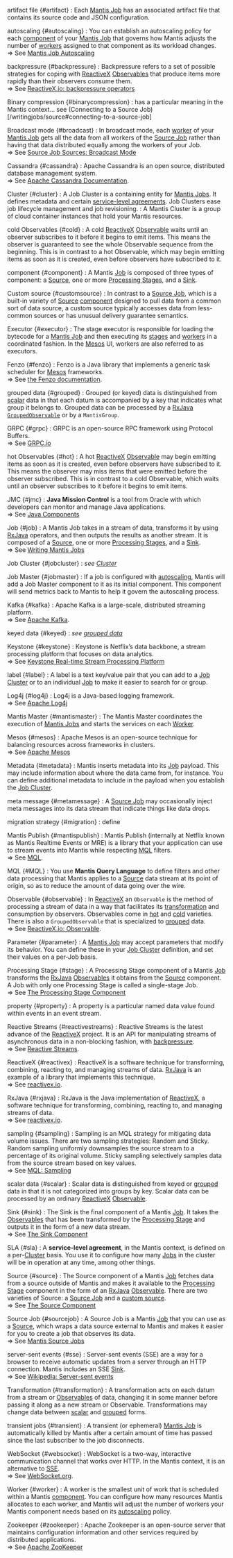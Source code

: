 artifact file {#artifact}
:   Each [Mantis Job] has an associated artifact file that contains its source code and JSON configuration.

autoscaling {#autoscaling}
:   You can establish an autoscaling policy for each [component] of your [Mantis Job] that governs how Mantis adjusts the number of [workers] assigned to that component as its workload changes.<br />⇒ See [Mantis Job Autoscaling](autoscaling)

backpressure {#backpressure}
:   Backpressure refers to a set of possible strategies for coping with [ReactiveX]  [Observables] that produce items more rapidly than their observers consume them.<br />⇒ See [ReactiveX.io: backpressure operators](http://reactivex.io/documentation/operators/backpressure.html)

Binary compression {#binarycompression}
:   <span class="tbd">has a particular meaning in the Mantis context... see (Connecting to a Source Job)[/writingjobs/source#connecting-to-a-source-job]</span>

Broadcast mode {#broadcast}
:   In broadcast mode, each [worker] of your [Mantis Job] gets all the data from all workers of the [Source Job] rather than having that data distributed equally among the workers of your Job.<br />⇒ See [Source Job Sources: Broadcast Mode](writingjobs/source#broadcast-mode)

Cassandra {#cassandra}
:   Apache Cassandra is an open source, distributed database management system.<br />⇒ See [Apache Cassandra Documentation](http://cassandra.apache.org/doc/latest/).

Cluster {#cluster}
:   A Job Cluster is a containing entity for [Mantis Jobs]. It defines metadata and certain [service-level agreements]. Job Clusters ease job lifecycle management and job revisioning.
:   A Mantis Cluster is a group of cloud container instances that hold your Mantis resources.

cold Observables {#cold}
:   A cold [ReactiveX]  [Observable] waits until an observer subscribes to it before it begins to emit items. This means the observer is guaranteed to see the whole Observable sequence from the beginning. This is in contrast to a hot Observable, which may begin emitting items as soon as it is created, even before observers have subscribed to it.

component {#component}
:   A Mantis [Job] is composed of three types of component: a [Source], one or more [Processing Stages], and a [Sink].

Custom source {#customsource}
:   In contrast to a [Source Job], which is a built-in variety of [Source]  [component] designed to pull data from a common sort of data source, a custom source typically accesses data from less-common sources or has unusual delivery guarantee semantics.

Executor {#executor}
:   The stage executor is responsible for loading the bytecode for a [Mantis Job] and then executing its [stages] and [workers] in a coordinated fashion. In the [Mesos] UI, workers are also referred to as executors.

Fenzo {#fenzo}
:   Fenzo is a Java library that implements a generic task scheduler for [Mesos] frameworks.<br />⇒ See [the Fenzo documentation](https://github.com/Netflix/Fenzo/wiki).

grouped data {#grouped}
:   Grouped (or keyed) data is distinguished from [scalar] data in that each datum is accompanied by a key that indicates what group it belongs to. Grouped data can be processed by a [RxJava]  [`GroupedObservable`](http://reactivex.io/RxJava/javadoc/rx/observables/GroupedObservable.html) or by a `MantisGroup`.

GRPC {#grpc}
:   GRPC is an open-source RPC framework using Protocol Buffers.<br />⇒ See [GRPC.io](https://grpc.io/docs/)

hot Observables {#hot}
:   A hot [ReactiveX]  [Observable] may begin emitting items as soon as it is created, even before observers have subscribed to it. This means the observer may miss items that were emitted before the observer subscribed. This is in contrast to a cold Observable, which waits until an observer subscribes to it before it begins to emit items.

JMC {#jmc}
:   **Java Mission Control** is a tool from Oracle with which developers can monitor and manage Java applications.<br />⇒ See [Java Components](https://docs.oracle.com/javacomponents/index.html)

Job {#job}
:   A Mantis Job takes in a stream of data, transforms it by using [RxJava] operators, and then outputs the results as another stream. It is composed of a [Source], one or more [Processing Stages], and a [Sink].<br />⇒ See [Writing Mantis Jobs](writingjobs)

Job Cluster {#jobcluster}
:   *see [Cluster]*

Job Master {#jobmaster}
:   If a job is configured with [autoscaling], Mantis will add a Job Master component to it as its initial component. This component will send metrics back to Mantis to help it govern the autoscaling process.

Kafka {#kafka}
:   Apache Kafka is a large-scale, distributed streaming platform.<br />⇒ See [Apache Kafka](http://kafka.apache.org).

keyed data {#keyed}
:   *see [grouped data]*

Keystone {#keystone}
:   Keystone is Netflix’s data backbone, a stream processing platform that focuses on data analytics.<br />⇒ See [Keystone Real-time Stream Processing Platform](https://medium.com/netflix-techblog/keystone-real-time-stream-processing-platform-a3ee651812a)

label {#label}
:   A label is a text key/value pair that you can add to a [Job Cluster] or to an individual [Job] to make it easier to search for or group.

Log4j {#log4j}
:   Log4j is a Java-based logging framework.<br />⇒ See [Apache Log4j](https://logging.apache.org/log4j/2.x/)

Mantis Master {#mantismaster}
:   The Mantis Master coordinates the execution of [Mantis Jobs] and starts the services on each [Worker].

Mesos {#mesos}
:   Apache Mesos is an open-source technique for balancing resources across frameworks in clusters.<br />⇒ See [Apache Mesos](https://mesos.apache.org/documentation/latest/)

Metadata {#metadata}
:   Mantis inserts metadata into its [Job] payload. This may include information about where the data came from, for instance. You can define additional metadata to include in the payload when you establish the [Job Cluster].

meta message {#metamessage}
:   A [Source Job] may occasionally inject meta messages into its data stream that indicate things like data drops.

migration strategy {#migration}
:   <span class="tbd">define</span>

Mantis Publish {#mantispublish}
:   Mantis Publish (internally at Netflix known as Mantis Realtime Events or MRE) is a library that your application can use to stream events into Mantis while respecting [MQL] filters.<br />⇒ See [MQL](MQL).

MQL {#MQL}
:   You use **Mantis Query Language** to define filters and other data processing that Mantis applies to a [Source] data stream at its point of origin, so as to reduce the amount of data going over the wire.

Observable {#observable}
:   In [ReactiveX] an `Observable` is the method of processing a stream of data in a way that facilitates its [transformation] and consumption by observers. Observables come in [hot] and [cold] varieties. There is also a `GroupedObservable` that is specialized to [grouped] data.<br />⇒ See [ReactiveX.io: Observable](http://reactivex.io/documentation/observable.html).

Parameter {#parameter}
:   A [Mantis Job] may accept parameters that modify its behavior. You can define these in your [Job Cluster] definition, and set their values on a per-Job basis.

Processing Stage {#stage}
:   A Processing Stage component of a Mantis [Job] transforms the [RxJava]  [Observables] it obtains from the [Source] component. A Job with only one Processing Stage is called a single-stage Job.<br />⇒ See [The Processing Stage Component](writingjobs/stage)

property {#property}
:   A property is a particular named data value found within events in an event stream.

Reactive Streams {#reactivestreams}
:   Reactive Streams is the latest advance of the [ReactiveX] project. It is an API for manipulating streams of asynchronous data in a non-blocking fashion, with [backpressure].<br />⇒ See [Reactive Streams](http://www.reactive-streams.org).

ReactiveX {#reactivex}
:   ReactiveX is a software technique for transforming, combining, reacting to, and managing streams of data. [RxJava] is an example of a library that implements this technique.<br />⇒ See [reactivex.io](http://reactivex.io/).

RxJava {#rxjava}
:   RxJava is the Java implementation of [ReactiveX], a software technique for transforming, combining, reacting to, and managing streams of data.<br />⇒ See [reactivex.io](http://reactivex.io/).

sampling {#sampling}
:   Sampling is an MQL strategy for mitigating data volume issues. There are two sampling strategies: Random and Sticky. Random sampling uniformly downsamples the source stream to a percentage of its original volume. Sticky sampling selectively samples data from the source stream based on key values.<br />⇒ See [MQL: Sampling](MQL/sampling)

scalar data {#scalar}
:   Scalar data is distinguished from keyed or [grouped] data in that it is not categorized into groups by key. Scalar data can be processed by an ordinary [ReactiveX]  [Observable].

Sink {#sink}
:   The Sink is the final component of a Mantis [Job]. It takes the [Observables] that has been transformed by the [Processing Stage] and outputs it in the form of a new data stream.<br />⇒ See [The Sink Component](writingjobs/sink)

SLA {#sla}
:   A **service-level agreement**, in the Mantis context, is defined on a per-[Cluster] basis. You use it to configure how many [Jobs] in the cluster will be in operation at any time, among other things.

Source {#source}
:   The Source component of a Mantis [Job] fetches data from a source outside of Mantis and makes it available to the [Processing Stage] component in the form of an [RxJava]  [Observable]. There are two varieties of Source: a [Source Job] and a [custom source].<br />⇒ See [The Source Component](writingjobs/source)

Source Job {#sourcejob}
:   A Source Job is a Mantis [Job] that you can use as a [Source], which wraps a data source external to Mantis and makes it easier for you to create a job that observes its data.<br />⇒ See [Mantis Source Jobs](internals/sourcejobs)

server-sent events {#sse}
:   Server-sent events (SSE) are a way for a browser to receive automatic updates from a server through an HTTP connection. Mantis includes an SSE [Sink].<br />⇒ See [Wikipedia: Server-sent events](https://en.wikipedia.org/wiki/Server-sent_events)

Transformation {#transformation}
:   A transformation acts on each datum from a stream or [Observables] of data, changing it in some manner before passing it along as a new stream or Observable. Transformations may change data between [scalar] and [grouped] forms.

transient jobs {#transient}
:   A transient (or ephemeral) [Mantis Job] is automatically killed by Mantis after a certain amount of time has passed since the last subscriber to the job disconnects.

WebSocket {#websocket}
:   WebSocket is a two-way, interactive communication channel that works over HTTP. In the Mantis context, it is an alternative to [SSE].<br />⇒ See [WebSocket.org](https://www.websocket.org/).

Worker {#worker}
:   A worker is the smallest unit of work that is scheduled within a Mantis [component]. You can configure how many resources Mantis allocates to each worker, and Mantis will adjust the number of workers your Mantis component needs based on its [autoscaling] policy.

Zookeeper {#zookeeper}
:   Apache Zookeeper is an open-source server that maintains configuration information and other services required by distributed applications.<br />⇒ See [Apache ZooKeeper](https://zookeeper.apache.org/)

<!-- Do not edit below this line -->
<!-- START -->
<!-- This section comes from the file "reference_links". It is automagically inserted into other files by means of the "refgen" script, also in the "docs/" directory. Edit this section only in the "reference_links" file, not in any of the other files in which it is included, or your edits will be overwritten. -->
[artifact]:                ../glossary#artifact          "Each Mantis Job has an associated artifact file that contains its source code and JSON configuration."
[artifacts]:               ../glossary#artifact          "Each Mantis Job has an associated artifact file that contains its source code and JSON configuration."
[artifact file]:           ../glossary#artifact          "Each Mantis Job has an associated artifact file that contains its source code and JSON configuration."
[artifact files]:          ../glossary#artifact          "Each Mantis Job has an associated artifact file that contains its source code and JSON configuration."
[autoscale]:               ../glossary#autoscaling       "You can establish an autoscaling policy for each component of your Mantis Job that governs how Mantis adjusts the number of workers assigned to that component as its workload changes."
[autoscaled]:              ../glossary#autoscaling       "You can establish an autoscaling policy for each component of your Mantis Job that governs how Mantis adjusts the number of workers assigned to that component as its workload changes."
[autoscales]:              ../glossary#autoscaling       "You can establish an autoscaling policy for each component of your Mantis Job that governs how Mantis adjusts the number of workers assigned to that component as its workload changes."
[autoscaling]:             ../glossary#autoscaling       "You can establish an autoscaling policy for each component of your Mantis Job that governs how Mantis adjusts the number of workers assigned to that component as its workload changes."
[scalable]:                ../glossary#autoscaling       "You can establish an autoscaling policy for each component of your Mantis Job that governs how Mantis adjusts the number of workers assigned to that component as its workload changes."
[AWS]:                     javascript:void(0)          "Amazon Web Services"
[backpressure]:            ../glossary#backpressure      "Backpressure refers to a set of possible strategies for coping with ReactiveX Observables that produce items more rapidly than their observers consume them."
[Binary compression]:      ../glossary#binarycompression
[broadcast]:               ../glossary#broadcast         "In broadcast mode, each worker of your job gets all the data from all workers of the Source Job rather than having that data distributed equally among the workers of your job."
[broadcast mode]:          ../glossary#broadcast         "In broadcast mode, each worker of your job gets all the data from all workers of the Source Job rather than having that data distributed equally among the workers of your job."
[Cassandra]:               ../glossary#cassandra         "Apache Cassandra is an open source, distributed database management system."
[cluster]:                 ../glossary#cluster           "A Mantis Job Cluster is a containing entity for Mantis Jobs. It defines metadata and certain service-level agreements. Job Clusters ease job lifecycle management and job revisioning."
[clusters]:                ../glossary#cluster           "A Mantis Job Cluster is a containing entity for Mantis Jobs. It defines metadata and certain service-level agreements. Job Clusters ease job lifecycle management and job revisioning."
[cold]:                    ../glossary#cold              "A cold ReactiveX Observable waits until an observer subscribes to it before it begins to emit items. This means the observer is guaranteed to see the whole Observable sequence from the beginning. This is in contrast to a hot Observable, which may begin emitting items as soon as it is created, even before observers have subscribed to it."
[cold Observable]:         ../glossary#cold              "A cold ReactiveX Observable waits until an observer subscribes to it before it begins to emit items. This means the observer is guaranteed to see the whole Observable sequence from the beginning. This is in contrast to a hot Observable, which may begin emitting items as soon as it is created, even before observers have subscribed to it."
[cold Observables]:        ../glossary#cold              "A cold ReactiveX Observable waits until an observer subscribes to it before it begins to emit items. This means the observer is guaranteed to see the whole Observable sequence from the beginning. This is in contrast to a hot Observable, which may begin emitting items as soon as it is created, even before observers have subscribed to it."
[component]:               ../glossary#component         "A Mantis Job is composed of three types of component: a Source, one or more Processing Stages, and a Sink."
[components]:              ../glossary#component         "A Mantis Job is composed of three types of component: a Source, one or more Processing Stages, and a Sink."
[custom source]:           ../glossary#customsource      "In contrast to a Source Job, which is a built-in variety of Source component designed to pull data from a common sort of data source, a custom source typically accesses data from less-common sources or has unusual delivery guarantee semantics."
[custom sources]:          ../glossary#customsource      "In contrast to a Source Job, which is a built-in variety of Source component designed to pull data from a common sort of data source, a custom source typically accesses data from less-common sources or has unusual delivery guarantee semantics."
[executor]:                ../glossary#executor          "The stage executor is responsible for loading the bytecode for a Mantis Job and then executing its stages and workers in a coordinated fashion. In the Mesos UI, workers are also referred to as executors."
[executors]:               ../glossary#executor          "The stage executor is responsible for loading the bytecode for a Mantis Job and then executing its stages and workers in a coordinated fashion. In the Mesos UI, workers are also referred to as executors."
[fast property]: ../glossary#fastproperties "Fast properties allow you to change the behavior of Netflix services without recompiling and redeploying them."
[fast properties]: ../glossary#fastproperties "Fast properties allow you to change the behavior of Netflix services without recompiling and redeploying them."
[Fenzo]:                   ../glossary#fenzo             "Fenzo is a Java library that implements a generic task scheduler for Mesos frameworks."
[grouped]:                 ../glossary#grouped           "Grouped data is distinguished from scalar data in that each datum is accompanied by a key that indicates what group it belongs to. Grouped data can be processed by a RxJava GroupedObservable or by a MantisGroup."
[grouped data]:            ../glossary#grouped           "Grouped data is distinguished from scalar data in that each datum is accompanied by a key that indicates what group it belongs to. Grouped data can be processed by a RxJava GroupedObservable or by a MantisGroup."
[GRPC]:                    ../glossary#grpc              "gRPC is an open-source RPC framework using Protocol Buffers."
[hot]:                     ../glossary#hot               "A hot ReactiveX Observable may begin emitting items as soon as it is created, even before observers have subscribed to it. This means the observer may miss items that were emitted before the observer subscribed. This is in contrast to a cold Observable, which waits until an observer subscribes to it before it begins to emit items."
[hot Observable]:          ../glossary#hot               "A hot ReactiveX Observable may begin emitting items as soon as it is created, even before observers have subscribed to it. This means the observer may miss items that were emitted before the observer subscribed. This is in contrast to a cold Observable, which waits until an observer subscribes to it before it begins to emit items."
[hot Observables]:         ../glossary#hot               "A hot ReactiveX Observable may begin emitting items as soon as it is created, even before observers have subscribed to it. This means the observer may miss items that were emitted before the observer subscribed. This is in contrast to a cold Observable, which waits until an observer subscribes to it before it begins to emit items."
[JMC]:                     ../glossary#jmc               "Java Mission Control is a tool from Oracle with which developers can monitor and manage Java applications."
[job]:                     ../glossary#job               "A Mantis Job takes in a stream of data, transforms it by using RxJava operators, and then outputs the results as another stream. It is composed of a Source, one or more Processing Stages, and a Sink."
[jobs]:                    ../glossary#job               "A Mantis Job takes in a stream of data, transforms it by using RxJava operators, and then outputs the results as another stream. It is composed of a Source, one or more Processing Stages, and a Sink."
[Mantis job]:              ../glossary#job               "A Mantis Job takes in a stream of data, transforms it by using RxJava operators, and then outputs the results as another stream. It is composed of a Source, one or more Processing Stages, and a Sink."
[Mantis jobs]:             ../glossary#job               "A Mantis Job takes in a stream of data, transforms it by using RxJava operators, and then outputs the results as another stream. It is composed of a Source, one or more Processing Stages, and a Sink."
[job cluster]:             ../glossary#jobcluster        "A Mantis Job Cluster is a containing entity for Mantis Jobs. It defines metadata and certain service-level agreements. Job Clusters ease job lifecycle management and job revisioning."
[job clusters]:            ../glossary#jobcluster        "A Mantis Job Cluster is a containing entity for Mantis Jobs. It defines metadata and certain service-level agreements. Job Clusters ease job lifecycle management and job revisioning."
[Job Master]:              ../glossary#jobmaster         "If a job is configured with autoscaling, Mantis will add a Job Master component to it as its initial component. This component will send metrics back to Mantis to help it govern the autoscaling process."
[Mantis Master]:           ../glossary#mantismaster      "The Mantis Master coordinates the execution of [Mantis Jobs] and starts the services on each Worker."
[Kafka]:                   ../glossary#kafka             "Apache Kafka is a large-scale, distributed streaming platform."
[keyed data]:              ../glossary#keyed             "Grouped (or keyed) data is distinguished from scalar data in that each datum is accompanied by a key that indicates what group it belongs to. Grouped data can be processed by a RxJava GroupedObservable or by a MantisGroup."
[Keystone]:                ../glossary#keystone          "Keystone is Netflix’s data backbone, a stream processing platform that focuses on data analytics."
[label]:                   ../glossary#label             "A label is a text key/value pair that you can add to a Job Cluster or to an individual Job to make it easier to search for or group."
[labels]:                  ../glossary#label             "A label is a text key/value pair that you can add to a Job Cluster or to an individual Job to make it easier to search for or group."
[Log4j]:                   ../glossary#log4j             "Log4j is a Java-based logging framework."
[Apache Mesos]:            ../glossary#mesos             "Apache Mesos is an open-source technique for balancing resources across frameworks in clusters."
[Mesos]:                   ../glossary#mesos             "Apache Mesos is an open-source technique for balancing resources across frameworks in clusters."
[metadata]:                ../glossary#metadata          "Mantis inserts metadata into its Job payload. This may include information about where the data came from, for instance. You can define additional metadata to include in the payload when you establish the Job Cluster."
[meta message]:            ../glossary#metamessage       "A Source Job may occasionally inject meta messages into its data stream that indicate things like data drops."
[meta messages]:           ../glossary#metamessage       "A Source Job may occasionally inject meta messages into its data stream that indicate things like data drops."
[migration strategy]:      ../glossary#migration
[migration strategies]:    ../glossary#migration
[MRE]:                     ../glossary#mre               "Mantis Publish (a.k.a. Mantis Realtime Events, or MRE) is a library that your application can use to stream events into Mantis while respecting MQL filters."
[Mantis Publish]:          ../glossary#mantispublish     "Mantis Publish is a library that your application can use to stream events into Mantis while respecting MQL filters."
[Mantis Query Language]:   ../glossary#MQL               "You use Mantis Query Language to define filters and other data processing that Mantis applies to a Source data stream at its point of origin, so as to reduce the amount of data going over the wire."
[MQL]:                     ../glossary#MQL               "You use Mantis Query Language to define filters and other data processing that Mantis applies to a Source data stream at its point of origin, so as to reduce the amount of data going over the wire."
[Observable]:              ../glossary#observable        "In ReactiveX an Observable is the method of processing a stream of data in a way that facilitates its transformation and consumption by observers. Observables come in hot and cold varieties. There is also a GroupedObservable that is specialized to grouped data."
[Observables]:             ../glossary#observable        "In ReactiveX an Observable is the method of processing a stream of data in a way that facilitates its transformation and consumption by observers. Observables come in hot and cold varieties. There is also a GroupedObservable that is specialized to grouped data."
[parameter]:               ../glossary#parameter         "A Mantis Job may accept parameters that modify its behavior. You can define these in your Job Cluster definition, and set their values on a per-Job basis."
[parameters]:              ../glossary#parameter         "A Mantis Job may accept parameters that modify its behavior. You can define these in your Job Cluster definition, and set their values on a per-Job basis."
[Processing Stage]:        ../glossary#stage             "A Processing Stage component of a Mantis Job transforms the RxJava Observables it obtains from the Source component."
[Processing Stages]:       ../glossary#stage             "A Processing Stage component of a Mantis Job transforms the RxJava Observables it obtains from the Source component."
[stage]:                   ../glossary#stage             "A Processing Stage component of a Mantis Job transforms the RxJava Observables it obtains from the Source component."
[stages]:                  ../glossary#stage             "A Processing Stage component of a Mantis Job transforms the RxJava Observables it obtains from the Source component."
[property]:                ../glossary#property          "A property is a particular named data value found within events in an event stream."
[properties]:              ../glossary#property          "A property is a particular named data value found within events in an event stream."
[Reactive Stream]:         ../glossary#reactivestreams   "Reactive Streams is the latest advance of the ReactiveX project. It is an API for manipulating streams of asynchronous data in a non-blocking fashion, with backpressure."
[Reactive Streams]:        ../glossary#reactivestreams   "Reactive Streams is the latest advance of the ReactiveX project. It is an API for manipulating streams of asynchronous data in a non-blocking fashion, with backpressure."
[ReactiveX]:               ../glossary#reactivex         "ReactiveX is a software technique for transforming, combining, reacting to, and managing streams of data. RxJava is an example of a library that implements this technique."
[RxJava]:                  ../glossary#rxjava            "RxJava is the Java implementation of ReactiveX, a software technique for transforming, combining, reacting to, and managing streams of data."
[downsample]:              ../glossary#sampling          "Sampling is an MQL strategy for mitigating data volume issues. There are two sampling strategies: Random and Sticky. Random sampling uniformly downsamples the source stream to a percentage of its original volume. Sticky sampling selectively samples data from the source stream based on key values."
[sample]:                  ../glossary#sampling          "Sampling is an MQL strategy for mitigating data volume issues. There are two sampling strategies: Random and Sticky. Random sampling uniformly downsamples the source stream to a percentage of its original volume. Sticky sampling selectively samples data from the source stream based on key values."
[sampled]:                 ../glossary#sampling          "Sampling is an MQL strategy for mitigating data volume issues. There are two sampling strategies: Random and Sticky. Random sampling uniformly downsamples the source stream to a percentage of its original volume. Sticky sampling selectively samples data from the source stream based on key values."
[samples]:                 ../glossary#sampling          "Sampling is an MQL strategy for mitigating data volume issues. There are two sampling strategies: Random and Sticky. Random sampling uniformly downsamples the source stream to a percentage of its original volume. Sticky sampling selectively samples data from the source stream based on key values."
[sampling]:                ../glossary#sampling          "Sampling is an MQL strategy for mitigating data volume issues. There are two sampling strategies: Random and Sticky. Random sampling uniformly downsamples the source stream to a percentage of its original volume. Sticky sampling selectively samples data from the source stream based on key values."
[scalar]:                  ../glossary#scalar            "Scalar data is distinguished from keyed or grouped data in that it is not categorized into groups by key. Scalar data can be processed by an ordinary ReactiveX Observable."
[scalar data]:             ../glossary#scalar            "Scalar data is distinguished from keyed or grouped data in that it is not categorized into groups by key. Scalar data can be processed by an ordinary ReactiveX Observable."
[Sink]:                    ../glossary#sink              "The Sink is the final component of a Mantis Job. It takes the Observable that has been transformed by the Processing Stage and outputs it in the form of a new data stream."
[Sinks]:                   ../glossary#sink              "The Sink is the final component of a Mantis Job. It takes the Observable that has been transformed by the Processing Stage and outputs it in the form of a new data stream."
[Sink component]:          ../glossary#sink              "The Sink is the final component of a Mantis Job. It takes the Observable that has been transformed by the Processing Stage and outputs it in the form of a new data stream."
[service-level agreement]:  ../glossary#sla               "A service-level agreement, in the Mantis context, is defined on a per-Cluster basis. You use it to configure how many Jobs in the cluster will be in operation at any time, among other things."
[service-level agreements]: ../glossary#sla               "A service-level agreement, in the Mantis context, is defined on a per-Cluster basis. You use it to configure how many Jobs in the cluster will be in operation at any time, among other things."
[SLA]:                     ../glossary#sla               "A service-level agreement, in the Mantis context, is defined on a per-Cluster basis. You use it to configure how many Jobs in the cluster will be in operation at any time, among other things."
[Source]:                  ../glossary#source            "The Source component of a Mantis Job fetches data from a source outside of Mantis and makes it available to the Processing Stage component in the form of an RxJava Observable. There are two varieties of Source: a Source Job and a custom source."
[Sources]:                 ../glossary#source            "The Source component of a Mantis Job fetches data from a source outside of Mantis and makes it available to the Processing Stage component in the form of an RxJava Observable. There are two varieties of Source: a Source Job and a custom source."
[Source Job]:              ../glossary#sourcejob         "A Source Job is a Mantis Job that you can use as a Source, which wraps a data source external to Mantis and makes it easier for you to create a job that observes its data."
[Source Jobs]:             ../glossary#sourcejob         "A Source Job is a Mantis Job that you can use as a Source, which wraps a data source external to Mantis and makes it easier for you to create a job that observes its data."
[Spinnaker]: ../glossary#spinnaker "Spinnaker is a set of resources that help you deploy and manage resources in the cloud."
[SSE]:                     ../glossary#sse               "Server-sent events (SSE) are a way for a browser to receive automatic updates from a server through an HTTP connection. Mantis includes an SSE Sink."
[server-sent event]:       ../glossary#sse               "Server-sent events (SSE) are a way for a browser to receive automatic updates from a server through an HTTP connection. Mantis includes an SSE Sink."
[server-sent events]:      ../glossary#sse               "Server-sent events (SSE) are a way for a browser to receive automatic updates from a server through an HTTP connection. Mantis includes an SSE Sink."
[transform]:               ../glossary#transformation    "A transformation acts on each datum from a stream or Observables of data, changing it in some manner before passing it along as a new stream or Observable. Transformations may change data between scalar and grouped forms."
[transformed]:             ../glossary#transformation    "A transformation acts on each datum from a stream or Observables of data, changing it in some manner before passing it along as a new stream or Observable. Transformations may change data between scalar and grouped forms."
[transforms]:              ../glossary#transformation    "A transformation acts on each datum from a stream or Observables of data, changing it in some manner before passing it along as a new stream or Observable. Transformations may change data between scalar and grouped forms."
[transformation]:          ../glossary#transformation    "A transformation acts on each datum from a stream or Observables of data, changing it in some manner before passing it along as a new stream or Observable. Transformations may change data between scalar and grouped forms."
[transformations]:         ../glossary#transformation    "A transformation acts on each datum from a stream or Observables of data, changing it in some manner before passing it along as a new stream or Observable. Transformations may change data between scalar and grouped forms."
[transient]:               ../glossary#transient         "A transient (or ephemeral) Mantis Job is automatically killed by Mantis after a certain amount of time has passed since the last subscriber to the job disconnects."
[transient job]:           ../glossary#transient         "A transient (or ephemeral) Mantis Job is automatically killed by Mantis after a certain amount of time has passed since the last subscriber to the job disconnects."
[transient jobs]:          ../glossary#transient         "A transient (or ephemeral) Mantis Job is automatically killed by Mantis after a certain amount of time has passed since the last subscriber to the job disconnects."
[WebSocket]:               ../glossary#websocket         "WebSocket is a two-way, interactive communication channel that works over HTTP. In the Mantis context, it is an alternative to SSE."
[Worker]:                  ../glossary#worker            "A worker is the smallest unit of work that is scheduled within a Mantis component. You can configure how many resources Mantis allocates to each worker, and Mantis will adjust the number of workers your Mantis component needs based on its autoscaling policy."
[Workers]:                 ../glossary#worker            "A worker is the smallest unit of work that is scheduled within a Mantis component. You can configure how many resources Mantis allocates to each worker, and Mantis will adjust the number of workers your Mantis component needs based on its autoscaling policy."
[Zookeeper]:               ../glossary#zookeeper         "Apache Zookeeper is an open-source server that maintains configuration information and other services required by distributed applications."
<!-- END -->

